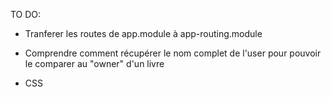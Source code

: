 TO DO:

- Tranferer les routes de app.module à app-routing.module

- Comprendre comment récupérer le nom complet de l'user pour pouvoir le comparer au "owner" d'un livre

- CSS
